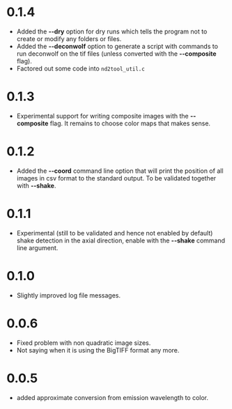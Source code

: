 # 0.1.4
-  Added the **--dry** option for dry runs which tells the program not
   to create or modify any folders or files.
- Added the **--deconwolf** option to generate a script with commands
  to run deconwolf on the tif files (unless converted with the
  **--composite** flag).
- Factored out some code into `nd2tool_util.c`

# 0.1.3
- Experimental support for writing composite images with the
   **--composite** flag. It remains to choose color maps that makes
   sense.

# 0.1.2
- Added the **--coord** command line option that will print the
  position of all images in csv format to the standard output. To be
  validated together with **--shake**.

# 0.1.1
- Experimental (still to be validated and hence not enabled by
  default) shake detection in the axial direction, enable with the
  **--shake** command line argument.

# 0.1.0
- Slightly improved log file messages.

# 0.0.6
- Fixed problem with non quadratic image sizes.
- Not saying when it is using the BigTIFF format any more.

# 0.0.5
- added approximate conversion from emission wavelength to color.
